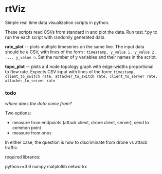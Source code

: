 # rtViz

Simple real time data visualization scripts in python. 

These scripts read CSVs from standard in and plot the data. Run test_*.py to run the each script with randomly generated data.

**rate_plot** -- plots multiple timeseries on the same line. The input data should be a CSV, with lines of the form : ```timestamp, y_value 1, y_value 2, ..., y_value n```. Set the number of y variables and their names in the script.

**topo_plot** -- plots a 4 node topology graph with edge-widths proportional to flow rate. Expects CSV input with lines of the form: ```timestamp, client_to_switch rate, attacker_to_switch rate, client_to_server rate, attacker_to_server rate```


### todo

*where does the data come from?* 

Two options: 

- measure from endpoints (attack client, drone client, server), send to common point
- measure from onos

In either case, the question is how to discriminate from drone vs attack traffic.


required libraries:

python>=3.6
numpy
matplotlib
networkx